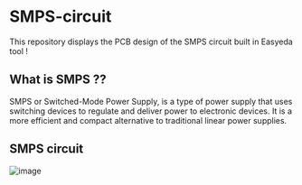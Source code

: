 # SMPS-circuit
This repository displays the PCB design of the SMPS circuit built in Easyeda tool !
## What is SMPS ??
SMPS or Switched-Mode Power Supply, is a type of power supply that uses switching devices to regulate and deliver power to electronic devices. It is a more efficient and compact alternative to traditional linear power supplies.
<br>


 ## SMPS circuit 
 ![image](https://github.com/Dhivyagkrishnan/SMPS-circuit/assets/154699626/63defc59-47f8-4760-9247-172859138e1c)

 <br>

 





